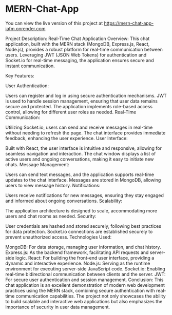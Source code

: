 # MERN-Chat-App
You can view the live version of this project at https://mern-chat-app-iafm.onrender.com

Project Description: Real-Time Chat Application
Overview: This chat application, built with the MERN stack (MongoDB, Express.js, React, Node.js), provides a robust platform for real-time communication between users. Leveraging JWT (JSON Web Tokens) for authentication and Socket.io for real-time messaging, the application ensures secure and instant communication.

Key Features:

User Authentication:

Users can register and log in using secure authentication mechanisms.
JWT is used to handle session management, ensuring that user data remains secure and protected.
The application implements role-based access control, allowing for different user roles as needed.
Real-Time Communication:

Utilizing Socket.io, users can send and receive messages in real-time without needing to refresh the page.
The chat interface provides immediate feedback, enhancing the user experience.
User Interface:

Built with React, the user interface is intuitive and responsive, allowing for seamless navigation and interaction.
The chat window displays a list of active users and ongoing conversations, making it easy to initiate new chats.
Message Management:

Users can send text messages, and the application supports real-time updates to the chat interface.
Messages are stored in MongoDB, allowing users to view message history.
Notifications:

Users receive notifications for new messages, ensuring they stay engaged and informed about ongoing conversations.
Scalability:

The application architecture is designed to scale, accommodating more users and chat rooms as needed.
Security:

User credentials are hashed and stored securely, following best practices for data protection.
Socket.io connections are established securely to prevent unauthorized access.
Technologies Used:

MongoDB: For data storage, managing user information, and chat history.
Express.js: As the backend framework, facilitating API requests and server-side logic.
React: For building the front-end user interface, providing a dynamic and interactive experience.
Node.js: Serving as the runtime environment for executing server-side JavaScript code.
Socket.io: Enabling real-time bidirectional communication between clients and the server.
JWT: For secure user authentication and session management.
Conclusion: This chat application is an excellent demonstration of modern web development practices using the MERN stack, combining secure authentication with real-time communication capabilities. The project not only showcases the ability to build scalable and interactive web applications but also emphasizes the importance of security in user data management.






